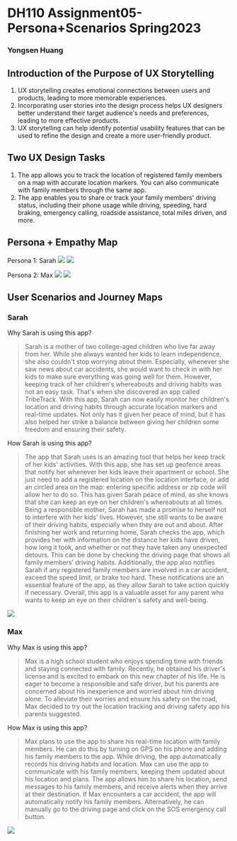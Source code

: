# DH110 Assignment05-Persona+Scenarios Spring2023 
### Yongsen Huang

## Introduction of the Purpose of UX Storytelling
1. UX storytelling creates emotional connections between users and products, leading to more memorable experiences.
2. Incorporating user stories into the design process helps UX designers better understand their target audience's needs and preferences, leading to more effective products.
3. UX storytelling can help identify potential usability features that can be used to refine the design and create a more user-friendly product.

## Two UX Design Tasks
1. The app allows you to track the location of registered family members on a map with accurate location markers. You can also communicate with family members through the same app.
2. The app enables you to share or track your family members' driving status, including their phone usage while driving, speeding, hard braking, emergency calling, roadside assistance, total miles driven, and more.

## Persona + Empathy Map
Persona 1: Sarah
<img src="./sarahpersona.pic.jpg">
<img src="./sarahemp.pic.jpg">

Persona 2: Max
<img src="./maxpersona.pic.jpg">
<img src="./maxemp.pic.jpg">

## User Scenarios and Journey Maps
### Sarah

Why Sarah is using this app?
> Sarah is a mother of two college-aged children who live far away from her. While she always wanted her kids to learn independence, she also couldn't stop worrying about them. Especially, whenever she saw news about car accidents, she would want to check in with her kids to make sure everything was going well for them. However, keeping track of her children's whereabouts and driving habits was not an easy task. That's when she discovered an app called TribeTrack. With this app, Sarah can now easily monitor her children's location and driving habits through accurate location markers and real-time updates. Not only has it given her peace of mind, but it has also helped her strike a balance between giving her children some freedom and ensuring their safety.

How Sarah is using this app?
> The app that Sarah uses is an amazing tool that helps her keep track of her kids' activities. With this app, she has set up geofence areas that notify her whenever her kids leave their apartment or school. She just need to add a registered location on the location interface, or add an circled area on the map: entering specific address or zip code will allow her to do so. This has given Sarah peace of mind, as she knows that she can keep an eye on her children's whereabouts at all times. Being a responsible mother, Sarah has made a promise to herself not to interfere with her kids' lives. However, she still wants to be aware of their driving habits, especially when they are out and about. After finishing her work and returning home, Sarah checks the app, which provides her with information on the distance her kids have driven, how long it took, and whether or not they have taken any unexpected detours. This can be done by checking the driving page that shows all family members’ driving habits. Additionally, the app also notifies Sarah if any registered family members are involved in a car accident, exceed the speed limit, or brake too hard. These notifications are an essential feature of the app, as they allow Sarah to take action quickly if necessary. Overall, this app is a valuable asset for any parent who wants to keep an eye on their children's safety and well-being.

<img src="./sarahjour.pic.jpg">

### Max

Why Max is using this app?
> Max is a high school student who enjoys spending time with friends and staying connected with family. Recently, he obtained his driver's license and is excited to embark on this new chapter of his life. He is eager to become a responsible and safe driver, but his parents are concerned about his inexperience and worried about him driving alone. To alleviate their worries and ensure his safety on the road, Max decided to try out the location tracking and driving safety app his parents suggested.

How Max is using this app?
> Max plans to use the app to share his real-time location with family members. He can do this by turning on GPS on his phone and adding his family members to the app. While driving, the app automatically records his driving habits and location. Max can use the app to communicate with his family members, keeping them updated about his location and plans. The app allows him to share his location, send messages to his family members, and receive alerts when they arrive at their destination. If Max encounters a car accident, the app will automatically notify his family members. Alternatively, he can manually go to the driving page and click on the SOS emergency call button.

<img src="./maxjour.pic.jpg">

